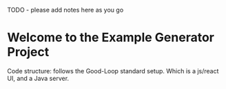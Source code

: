 TODO - please add notes here as you go

# Welcome to the Example Generator Project

Code structure: follows the Good-Loop standard setup. Which is a js/react UI, and a Java server.
